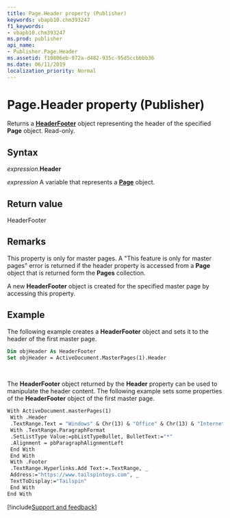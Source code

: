 ```yaml
---
title: Page.Header property (Publisher)
keywords: vbapb10.chm393247
f1_keywords:
- vbapb10.chm393247
ms.prod: publisher
api_name:
- Publisher.Page.Header
ms.assetid: f10806eb-972a-d482-935c-95d5ccbbbb36
ms.date: 06/11/2019
localization_priority: Normal
---
```



# Page.Header property (Publisher)

Returns a **[HeaderFooter](publisher.headerfooter.md)** object representing the header of the specified **Page** object. Read-only.


## Syntax

_expression_.**Header**

_expression_ A variable that represents a **[Page](Publisher.Page.md)** object.


## Return value

HeaderFooter


## Remarks

This property is only for master pages. A "This feature is only for master pages" error is returned if the header property is accessed from a **Page** object that is returned form the **Pages** collection. 

A new **HeaderFooter** object is created for the specified master page by accessing this property.


## Example

The following example creates a **HeaderFooter** object and sets it to the header of the first master page.

```vb
Dim objHeader As HeaderFooter 
Set objHeader = ActiveDocument.MasterPages(1).Header
```

<br/>

The **HeaderFooter** object returned by the **Header** property can be used to manipulate the header content. The following example sets some properties of the **HeaderFooter** object of the first master page.

```vb
With ActiveDocument.masterPages(1) 
 With .Header 
 .TextRange.Text = "Windows" & Chr(13) & "Office" & Chr(13) & "Internet Explorer" 
 With .TextRange.ParagraphFormat 
 .SetListType Value:=pbListTypeBullet, BulletText:="*" 
 .Alignment = pbParagraphAlignmentLeft 
 End With 
 End With 
 With .Footer 
 .TextRange.Hyperlinks.Add Text:=.TextRange, _ 
 Address:="https://www.tailspintoys.com", _ 
 TextToDisplay:="Tailspin" 
 End With 
End With
```

[!include[Support and feedback](~/includes/feedback-boilerplate.md)]
